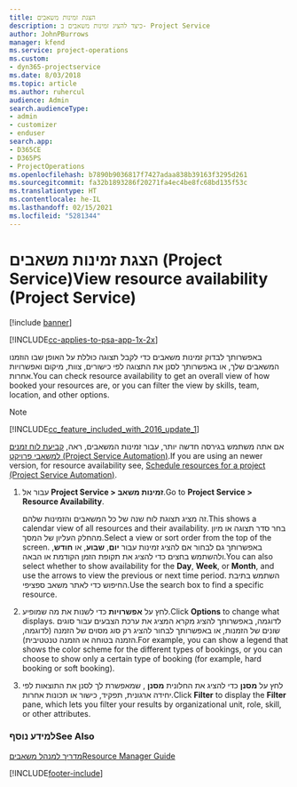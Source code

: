 ```yaml
---
title: ‏‫הצגת זמינות משאבים
description: כיצד להציג זמינות משאבים ב- Project Service
author: JohnPBurrows
manager: kfend
ms.service: project-operations
ms.custom:
- dyn365-projectservice
ms.date: 8/03/2018
ms.topic: article
ms.author: ruhercul
audience: Admin
search.audienceType:
- admin
- customizer
- enduser
search.app:
- D365CE
- D365PS
- ProjectOperations
ms.openlocfilehash: b7890b9036817f7427adaa838b39163f3295d261
ms.sourcegitcommit: fa32b1893286f20271fa4ec4be8fc68bd135f53c
ms.translationtype: HT
ms.contentlocale: he-IL
ms.lasthandoff: 02/15/2021
ms.locfileid: "5281344"
---
```

# <a name="view-resource-availability-project-service"></a><span data-ttu-id="a4a3f-103">הצגת זמינות משאבים (Project Service)</span><span class="sxs-lookup"><span data-stu-id="a4a3f-103">View resource availability (Project Service)</span></span>

[!include [banner](../includes/psa-now-project-operations.md)]

[!INCLUDE[cc-applies-to-psa-app-1x-2x](../includes/cc-applies-to-psa-app-1x-2x.md)]

<span data-ttu-id="a4a3f-104">באפשרותך לבדוק זמינות משאבים כדי לקבל תצוגה כוללת על האופן שבו הוזמנו המשאבים שלך, או באפשרותך לסנן את התצוגה לפי כישורים, צוות, מיקום ואפשרויות אחרות.</span><span class="sxs-lookup"><span data-stu-id="a4a3f-104">You can check resource availability to get an overall view of how booked your resources are, or you can filter the view by skills, team, location, and other options.</span></span>  
  
> [!NOTE]
> [!INCLUDE[cc_feature_included_with_2016_update_1](../includes/cc-feature-included-with-2016-update-1.md)]  
> 
>  <span data-ttu-id="a4a3f-105">אם אתה משתמש בגירסה חדשה יותר, עבור זמינות המשאבים, ראה, [קביעת לוח זמנים למשאבי פרויקט (Project Service Automation)](../psa/schedule-resources-project.md).</span><span class="sxs-lookup"><span data-stu-id="a4a3f-105">If you are using an newer version, for resource availability see, [Schedule resources for a project (Project Service Automation)](../psa/schedule-resources-project.md).</span></span>  

1. <span data-ttu-id="a4a3f-106">עבור אל **Project Service > זמינות משאב**.</span><span class="sxs-lookup"><span data-stu-id="a4a3f-106">Go to **Project Service > Resource Availability**.</span></span>  

    <span data-ttu-id="a4a3f-107">זה מציג תצוגת לוח שנה של כל המשאבים והזמינות שלהם.</span><span class="sxs-lookup"><span data-stu-id="a4a3f-107">This shows a calendar view of all resources and their availability.</span></span> <span data-ttu-id="a4a3f-108">בחר סדר תצוגה או מיון מהחלק העליון של המסך.</span><span class="sxs-lookup"><span data-stu-id="a4a3f-108">Select a view or sort order from the top of the screen.</span></span> <span data-ttu-id="a4a3f-109">באפשרותך גם לבחור אם להציג זמינות עבור **יום**, **שבוע**, או **חודש**, ולהשתמש בחצים כדי להציג את תקופת הזמן הקודמת או הבאה.</span><span class="sxs-lookup"><span data-stu-id="a4a3f-109">You can also select whether to show availability for the **Day**, **Week**, or **Month**, and use the arrows to view the previous or next time period.</span></span> <span data-ttu-id="a4a3f-110">השתמש בתיבת החיפוש כדי לאתר משאב ספציפי.</span><span class="sxs-lookup"><span data-stu-id="a4a3f-110">Use the search box to find a specific resource.</span></span>  

2. <span data-ttu-id="a4a3f-111">לחץ על **אפשרויות** כדי לשנות את מה שמופיע.</span><span class="sxs-lookup"><span data-stu-id="a4a3f-111">Click **Options** to change what displays.</span></span> <span data-ttu-id="a4a3f-112">לדוגמה, באפשרותך להציג מקרא המציג את ערכת הצבעים עבור סוגים שונים של הזמנות, או באפשרותך לבחור להציג רק סוג מסוים של הזמנה (לדוגמה, הזמנה בטוחה או הזמנה טנטטיבית‬‬).</span><span class="sxs-lookup"><span data-stu-id="a4a3f-112">For example, you can show a legend that shows the color scheme for the different types of bookings, or you can choose to show only a certain type of booking (for example, hard booking or soft booking).</span></span>  

3. <span data-ttu-id="a4a3f-113">לחץ על **מסנן** כדי להציג את החלונית **מסנן** , שמאפשרת לך לסנן את התוצאות לפי יחידה ארגונית, תפקיד, כישור או תכונות אחרות.</span><span class="sxs-lookup"><span data-stu-id="a4a3f-113">Click **Filter** to display the **Filter** pane, which lets you filter your results by organizational unit, role, skill, or other attributes.</span></span>  

### <a name="see-also"></a><span data-ttu-id="a4a3f-114">למידע נוסף</span><span class="sxs-lookup"><span data-stu-id="a4a3f-114">See Also</span></span>  
 [<span data-ttu-id="a4a3f-115">מדריך למנהל משאבים</span><span class="sxs-lookup"><span data-stu-id="a4a3f-115">Resource Manager Guide</span></span>](../psa/resource-manager-guide.md)


[!INCLUDE[footer-include](../includes/footer-banner.md)]